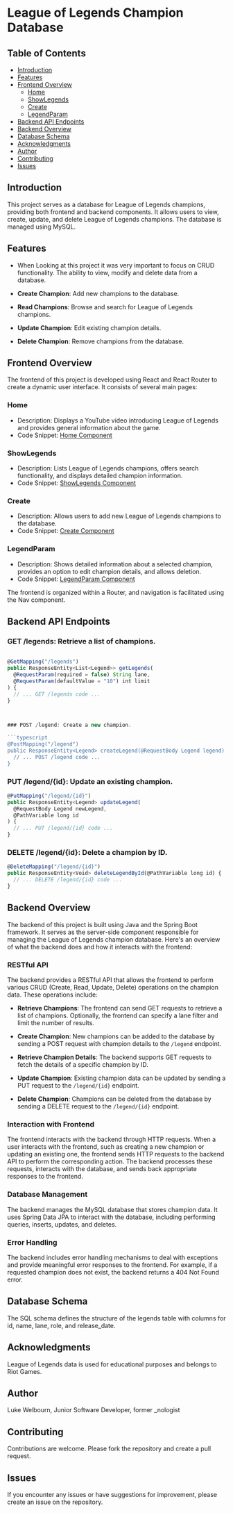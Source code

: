 # League of Legends Champion Database

## Table of Contents

- [Introduction](#introduction)
- [Features](#features)
- [Frontend Overview](#frontend-overview)
  - [Home](#home)
  - [ShowLegends](#showlegends)
  - [Create](#create)
  - [LegendParam](#legendparam)
- [Backend API Endpoints](#backend-api-endpoints)
- [Backend Overview](#backend-overview)
- [Database Schema](#database-schema)
- [Acknowledgments](#acknowledgments)
- [Author](#author)
- [Contributing](#contributing)
- [Issues](#issues)

## Introduction

This project serves as a database for League of Legends champions, providing both frontend and backend components. It allows users to view, create, update, and delete League of Legends champions. The database is managed using MySQL.

## Features

- When Looking at this project it was very important to focus on CRUD functionality. The ability to view, modify and delete data from a database.

- **Create Champion**: Add new champions to the database.
- **Read Champions**: Browse and search for League of Legends champions.
- **Update Champion**: Edit existing champion details.
- **Delete Champion**: Remove champions from the database.

## Frontend Overview

The frontend of this project is developed using React and React Router to create a dynamic user interface. It consists of several main pages:

### Home

- Description: Displays a YouTube video introducing League of Legends and provides general information about the game.
- Code Snippet: [Home Component](./src/Pages/Home/Home.js)

### ShowLegends

- Description: Lists League of Legends champions, offers search functionality, and displays detailed champion information.
- Code Snippet: [ShowLegends Component](./src/Pages/ShowLegends/ShowLegends.js)

### Create

- Description: Allows users to add new League of Legends champions to the database.
- Code Snippet: [Create Component](./src/Pages/Create/Create.js)

### LegendParam

- Description: Shows detailed information about a selected champion, provides an option to edit champion details, and allows deletion.
- Code Snippet: [LegendParam Component](./src/Pages/LegendParam/LegendParam.js)

The frontend is organized within a Router, and navigation is facilitated using the Nav component.

## Backend API Endpoints

### GET /legends: Retrieve a list of champions.

````typescript

@GetMapping("/legends")
public ResponseEntity<List<Legend>> getLegends(
  @RequestParam(required = false) String lane,
  @RequestParam(defaultValue = "10") int limit
) {
  // ... GET /legends code ...
}



### POST /legend: Create a new champion.

```typescript
@PostMapping("/legend")
public ResponseEntity<Legend> createLegend(@RequestBody Legend legend) {
  // ... POST /legend code ...
}

````

### PUT /legend/{id}: Update an existing champion.

```typescript
@PutMapping("/legend/{id}")
public ResponseEntity<Legend> updateLegend(
  @RequestBody Legend newLegend,
  @PathVariable long id
) {
  // ... PUT /legend/{id} code ...
}

```

### DELETE /legend/{id}: Delete a champion by ID.

```typescript
@DeleteMapping("/legend/{id}")
public ResponseEntity<Void> deleteLegendById(@PathVariable long id) {
  // ... DELETE /legend/{id} code ...
}
```

## Backend Overview

The backend of this project is built using Java and the Spring Boot framework. It serves as the server-side component responsible for managing the League of Legends champion database. Here's an overview of what the backend does and how it interacts with the frontend:

### RESTful API

The backend provides a RESTful API that allows the frontend to perform various CRUD (Create, Read, Update, Delete) operations on the champion data. These operations include:

- **Retrieve Champions**: The frontend can send GET requests to retrieve a list of champions. Optionally, the frontend can specify a lane filter and limit the number of results.

- **Create Champion**: New champions can be added to the database by sending a POST request with champion details to the `/legend` endpoint.

- **Retrieve Champion Details**: The backend supports GET requests to fetch the details of a specific champion by ID.

- **Update Champion**: Existing champion data can be updated by sending a PUT request to the `/legend/{id}` endpoint.

- **Delete Champion**: Champions can be deleted from the database by sending a DELETE request to the `/legend/{id}` endpoint.

### Interaction with Frontend

The frontend interacts with the backend through HTTP requests. When a user interacts with the frontend, such as creating a new champion or updating an existing one, the frontend sends HTTP requests to the backend API to perform the corresponding action. The backend processes these requests, interacts with the database, and sends back appropriate responses to the frontend.

### Database Management

The backend manages the MySQL database that stores champion data. It uses Spring Data JPA to interact with the database, including performing queries, inserts, updates, and deletes.

### Error Handling

The backend includes error handling mechanisms to deal with exceptions and provide meaningful error responses to the frontend. For example, if a requested champion does not exist, the backend returns a 404 Not Found error.

## Database Schema

The SQL schema defines the structure of the legends table with columns for id, name, lane, role, and release_date.

## Acknowledgments

League of Legends data is used for educational purposes and belongs to Riot Games.

## Author

Luke Welbourn, Junior Software Developer, former \_nologist

## Contributing

Contributions are welcome. Please fork the repository and create a pull request.

## Issues

If you encounter any issues or have suggestions for improvement, please create an issue on the repository.
